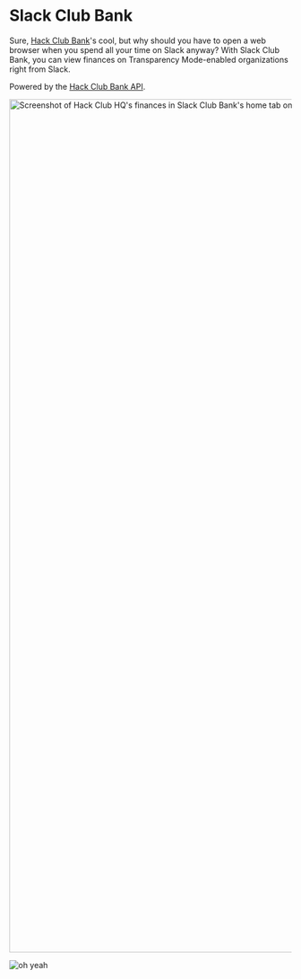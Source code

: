 # Slack Club Bank

Sure, [Hack Club Bank](https://hackclub.com/bank)'s cool, but why should you have to open a web browser when you spend all your time on Slack anyway? With Slack Club Bank, you can view finances on Transparency Mode-enabled organizations right from Slack.

Powered by the [Hack Club Bank API](https://bank.hackclub.com/docs/api).

<img width="1520" alt="Screenshot of Hack Club HQ's finances in Slack Club Bank's home tab on Slack" src="https://user-images.githubusercontent.com/72365100/176949620-3c97242e-5bbc-4349-a440-ce8db4e24967.png">

![oh yeah](https://cloud-150y7blbc-hack-club-bot.vercel.app/0screen_shot_2022-07-01_at_3.35.55_pm.png)
